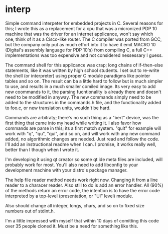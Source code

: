 # interp
Simple command interpeter for embedded projects in C. Several reasons for this; I wrote this as a replacement for a cpu that was a micronized PDP 10 machine that was the driver for an internet applicance, won't say which one, think of it as a Cisco-like router. The C compiler was ported from GCC, but the company only put as much effort into it to have it emit MACRO 10 (Digital's assembly language for PDP 10's) from compiling C, a full C++ implementations was too expensive and not considered nessessary I guess.

The command shell for this applicance was crap; long chains of if-then-else statements, like it was written by high school students. I set out to re-write the shell (or interpreter) using proper C module paradigms like pointer tables and so on. The result can ba a little hard to follow but is much simpler to use, and results in a much smaller comiled image. Its very easy to add new coommands to it, the parsing fucntionality is already there and doesn't need to be modified in anyway. The new commands simply need to be added to the structures in the commands.h file, and the functionality added to foo.c, or new translation units, wouldn't be hard.

Commands are arbitraty; there's no such thing as a "bert" device, was the first thing that came into my head while writing it. I also favor how commands are parse in this; its a first match system. "quit" for example will work with "q", "qu", "qui", and so on, and will work with any new command added, no algorithmic changes are needed. Just read and follow the code. I'll add an instructional readme when I can. I promise, it works really well, better than I though when I wrote it.

I'm developing it using qt creator so some qt ide meta files are included, will probably work for most. You'll also need to add libconfig to your development machine with your distro's package manager.

The help file reader method needs work right now. Changing it from a line reader to a characer reader. Also still to do is add an error handler. All (90%) of the methods return an error code, the intention is to have the error code interpreted by a top-level (presentation, or "UI" level) module.

Also should change all integer, longs, chars, and so on to fixed size numbers out of stdint.h.

I'm a little impressed with myself that within 10 days of comitting this code over 35 people cloned it. Must be a need for something like this.

